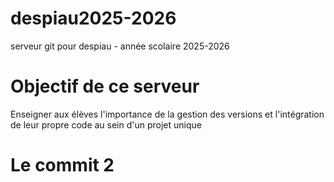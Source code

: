 # despiau2025-2026
serveur git pour despiau - année scolaire 2025-2026

# Objectif de ce serveur
Enseigner aux élèves l'importance de la gestion des versions et l'intégration de leur propre code au sein d'un projet unique

# Le commit 2
